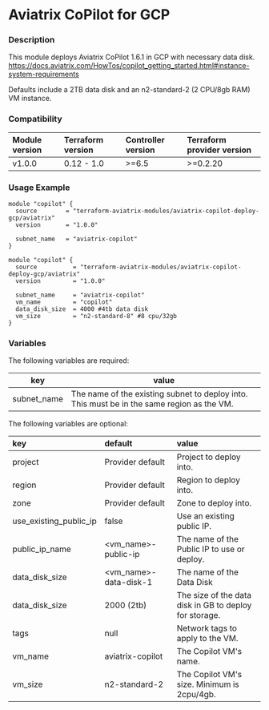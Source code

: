 # Aviatrix CoPilot for GCP

### Description
This module deploys Aviatrix CoPilot 1.6.1 in GCP with necessary data disk.
https://docs.aviatrix.com/HowTos/copilot_getting_started.html#instance-system-requirements

Defaults include a 2TB data disk and an n2-standard-2 (2 CPU/8gb RAM) VM instance.

### Compatibility
Module version | Terraform version | Controller version | Terraform provider version
:--- | :--- | :--- | :---
v1.0.0 | 0.12 - 1.0 | >=6.5 | >=0.2.20

### Usage Example

```
module "copilot" {
  source        = "terraform-aviatrix-modules/aviatrix-copilot-deploy-gcp/aviatrix"
  version       = "1.0.0"

  subnet_name   = "aviatrix-copilot"
}
```

```
module "copilot" {
  source          = "terraform-aviatrix-modules/aviatrix-copilot-deploy-gcp/aviatrix"
  version         = "1.0.0"

  subnet_name     = "aviatrix-copilot"
  vm_name         = "copilot"
  data_disk_size  = 4000 #4tb data disk
  vm_size         = "n2-standard-8" #8 cpu/32gb
}
```

### Variables
The following variables are required:

key | value
--- | ---
subnet_name | The name of the existing subnet to deploy into. This must be in the same region as the VM.

The following variables are optional:

key | default | value
:--- | :--- | :---
project | Provider default | Project to deploy into. 
region | Provider default | Region to deploy into.
zone | Provider default | Zone to deploy into.
use_existing_public_ip | false | Use an existing public IP.
public_ip_name | <vm_name>-public-ip | The name of the Public IP to use or deploy.
data_disk_size | <vm_name>-data-disk-1 | The name of the Data Disk
data_disk_size | 2000 (2tb) | The size of the data disk in GB to deploy for storage.
tags | null | Network tags to apply to the VM.
vm_name | aviatrix-copilot |The Copilot VM's name.
vm_size | n2-standard-2 | The Copilot VM's size. Minimum is 2cpu/4gb.
